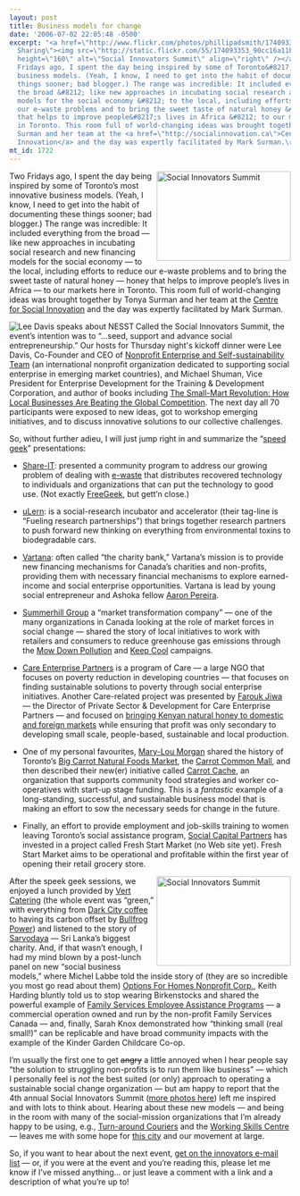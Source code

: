 ```yaml
---
layout: post
title: Business models for change
date: '2006-07-02 22:05:48 -0500'
excerpt: "<a href=\"http://www.flickr.com/photos/phillipadsmith/174093353/\" title=\"Photo
  Sharing\"><img src=\"http://static.flickr.com/55/174093353_90cc16a11b_m.jpg\" width=\"240\"
  height=\"160\" alt=\"Social Innovators Summit\" align=\"right\" /></a> \r\n<p>\r\n\tTwo
  Fridays ago, I spent the day being inspired by some of Toronto&#8217;s most innovative
  business models. (Yeah, I know, I need to get into the habit of documenting these
  things sooner; bad blogger.) The range was incredible: It included everything from
  the broad &#8212; like new approaches in incubating social research and new financing
  models for the social economy &#8212; to the local, including efforts to reduce
  our e-waste problems and to bring the sweet taste of natural honey &#8212; honey
  that helps to improve people&#8217;s lives in Africa &#8212; to our markets here
  in Toronto. This room full of world-changing ideas was brought together by Tonya
  Surman and her team at the <a href=\"http://socialinnovation.ca\">Centre for Social
  Innovation</a> and the day was expertly facilitated by Mark Surman.\r\n</p>"
mt_id: 1722
---
```

<a href="http://www.flickr.com/photos/phillipadsmith/174093353/" title="Photo Sharing"><img src="http://static.flickr.com/55/174093353_90cc16a11b_m.jpg" width="240" height="160" alt="Social Innovators Summit" align="right" /></a> 
<p>
	Two Fridays ago, I spent the day being inspired by some of Toronto&#8217;s most innovative business models. (Yeah, I know, I need to get into the habit of documenting these things sooner; bad blogger.) The range was incredible: It included everything from the broad &#8212; like new approaches in incubating social research and new financing models for the social economy &#8212; to the local, including efforts to reduce our e-waste problems and to bring the sweet taste of natural honey &#8212; honey that helps to improve people&#8217;s lives in Africa &#8212; to our markets here in Toronto. This room full of world-changing ideas was brought together by Tonya Surman and her team at the <a href="http://socialinnovation.ca">Centre for Social Innovation</a> and the day was expertly facilitated by Mark Surman.
</p>
<img src="http://static.flickr.com/68/174042916_08b321c0bd_m.jpg" alt="Lee Davis speaks about NESST" align="left" />
<p>
	Called the Social Innovators Summit, the event&#8217;s intention was to &#8220;&#8230;seed, support and advance social entrepreneurship.&#8221; Our hosts for Thursday night's kickoff dinner were Lee Davis, Co-Founder and CEO of <a href="http://www.nesst.org">Nonprofit Enterprise and Self-sustainability Team</a> (an international nonprofit organization dedicated to supporting social enterprise in emerging market countries), and Michael Shuman, Vice President for Enterprise Development for the Training &amp; Development Corporation, and author of books including <a href="http://www.powells.com/biblio?isbn=1576753867">The Small-Mart Revolution: How Local Businesses Are Beating the Global Competition</a>. The next day all 70 participants were exposed to new ideas, got to workshop emerging initiatives, and to discuss innovative solutions to our collective challenges.
</p>
<p>
	So, without further adieu, I will just jump right in and summarize the &#8220;<a href="http://wiki.advocacydev.org/cgi-bin/wiki.pl?SpeedGeeking">speed geek</a>&#8221; presentations:
</p>
<ul>
	<li>
		<p>
			<a href="http://communityenvironment.org/site_contents/shareit.htm">Share-IT</a>: presented a community program to address our growing problem of dealing with <a href="http://en.wikipedia.org/wiki/E-waste">e-waste</a> that distributes recovered technology to individuals and organizations that can put the technology to good use. (Not exactly <a href="http://freegeek.org">FreeGeek</a>, but gett&#8217;n close.)
		</p>
	</li>
	<li>
		<p>
			<a href="http://www.ulern.on.ca">uLern</a>: is a social-research incubator and accelerator (their tag-line is &#8220;Fueling research partnerships") that brings together research partners to push forward new thinking on everything from environmental toxins to biodegradable cars.
		</p>
	</li>
	<li>
		<p>
			<a href="http://www.vartana.org/">Vartana</a>: often called &#8220;the charity bank,&#8221; Vartana&#8217;s mission is to provide new financing mechanisms for Canada&#8217;s charities and non-profits, providing them with necessary financial mechanisms to explore earned-income and social enterprise opportunities. Vartana is lead by young social entrepreneur and Ashoka fellow <a href="http://flickr.com/photos/tags/aaronpereira/">Aaron Pereira</a>.
		</p>
	</li>
	<li>
		<p>
			<a href="http://summerhillgroup.ca/home.html">Summerhill Group</a> a &#8220;market transformation company&#8221; &#8212; one of the many organizations in Canada looking at the role of market forces in social change &#8212; shared the story of local initiatives to work with retailers and consumers to reduce greenhouse gas emissions through the <a href="http://www.cleanairfoundation.org/mowdownpollution/">Mow Down Pollution</a> and <a href="http://www.cleanairfoundation.org/keepcool/">Keep Cool</a> campaigns. 
		</p>
	</li>
	<li>
		<p>
			<a href="http://www.care.ca/CEP/">Care Enterprise Partners</a> is a program of Care &#8212; a large NGO that focuses on poverty reduction in developing countries &#8212; that focuses on finding sustainable solutions to poverty through social enterprise initiatives. Another Care-related project was presented by <a href="http://flickr.com/photos/phillipadsmith/174093810/in/set-72157594176172167/ &#8220;Farouk explains Honey Care Africa at the Social Innovators Summit&#8221;">Farouk Jiwa</a> &#8212; the Director of Private Sector &amp; Development for Care Enterprise Partners &#8212; and focused on <a href="http://www.honeycareafrica.com/">bringing Kenyan natural honey to domestic and foreign markets</a> while ensuring that profit was only secondary to developing small scale, people-based, sustainable and local production.
		</p>
	</li>
	<li>
		<p>
			One of my personal favourites, <a href="http://flickr.com/photos/phillipadsmith/174093727/in/set-72157594176172167/ &#8220;Mary-Lou explains Carrot Cache&#8221;">Mary-Lou Morgan</a> shared the history of Toronto&#8217;s <a href="http://www.thebigcarrot.ca/">Big Carrot Natural Foods Market</a>, the <a href="http://www.carrotcommon.com/">Carrot Common Mall</a>, and then described their new(er) initiative called <a href="http://www.carrotcommon.com/history.html#carrotcache">Carrot Cache</a>, an organization that supports community food strategies and worker co-operatives with start-up stage funding. This is a <em>fantastic</em> example of a long-standing, successful, and sustainable business model that is making an effort to sow the necessary seeds for change in the future.
		</p>
	</li>
	<li>
		<p>
			Finally, an effort to provide employment and job-skills training to women leaving Toronto&#8217;s social assistance program, <a href="http://www.socialcapitalpartners.ca">Social Capital Partners</a> has invested in a project called Fresh Start Market (no Web site yet). Fresh Start Market aims to be operational and profitable within the first year of opening their retail grocery store. 
		</p>
	</li>
</ul>
<a href="http://www.flickr.com/photos/phillipadsmith/174093128/" title="Photo Sharing"><img src="http://static.flickr.com/73/174093128_1a6c5193ed_m.jpg" width="240" height="160" alt="Social Innovators Summit" align="right"/></a>
<p>
	After the speek geek sessions, we enjoyed a lunch provided by <a href="http://www.vertcatering.com">Vert Catering</a> (the whole event was &#8220;green,&#8221; with everything from <a href="http://www.darkcitycoffee.com/">Dark City coffee</a> to having its carbon offset by <a href="http://www.bullfrogpower.com">Bullfrog Power</a>) and listened to the story of <a href="http://www.sarvodaya.org/">Sarvodaya</a> &#8212; Sri Lanka’s biggest charity. And, if that wasn&#8217;t enough, I had my mind blown by a post-lunch panel on new &#8220;social business models,&#8221; where Michel Labbe told the inside story of (they are so incredible you most go read about them) <a href="http://www.optionsforhomes.ca/">Options For Homes Nonprofit Corp.</a>, Keith Harding bluntly told us to stop wearing Birkenstocks and shared the powerful example of <a href="http://www.familyserviceseap.com/">Family Services Employee Assistance Programs</a> &#8212; a commercial operation owned and run by the non-profit Family Services Canada &#8212; and, finally, Sarah Knox demonstrated how &#8220;thinking small (real small!)&#8221; can be replicable and have broad community impacts with the example of the Kinder Garden Childcare Co-op. 
</p>
<p>
	I&#8217;m usually the first one to get <strike>angry</strike> a little annoyed when I hear people say &#8220;the solution to struggling non-profits is to run them like business&#8221; &#8212; which I personally feel is <em>not</em> the best suited (or only) approach to operating a sustainable social change organization &#8212; but am happy to report that the 4th annual Social Innovators Summit (<a href="http://flickr.com/photos/tags/sis2006/">more photos here</a>) left me inspired and with lots to think about. Hearing about these new models &#8212; and being in the room with many of the social-mission organizations that I&#8217;m already happy to be using, e.g., <a href="http://turnaroundcouriers.com/">Turn-around Couriers</a> and the <a href="http://www.workingskillscentre.com/">Working Skills Centre</a> &#8212; leaves me with some hope for <a href="http://toronto.ca">this city</a> and our movement at large. 
</p>
<p>
	So, if you want to hear about the next event, <a href="http://socialinnovation.ca/">get on the innovators e-mail list</a> &#8212; or, if you were at the event and you&#8217;re reading this, please let me know if I&#8217;ve missed anything&#8230; or just leave a comment with a link and a description of what you&#8217;re up to!
</p>
